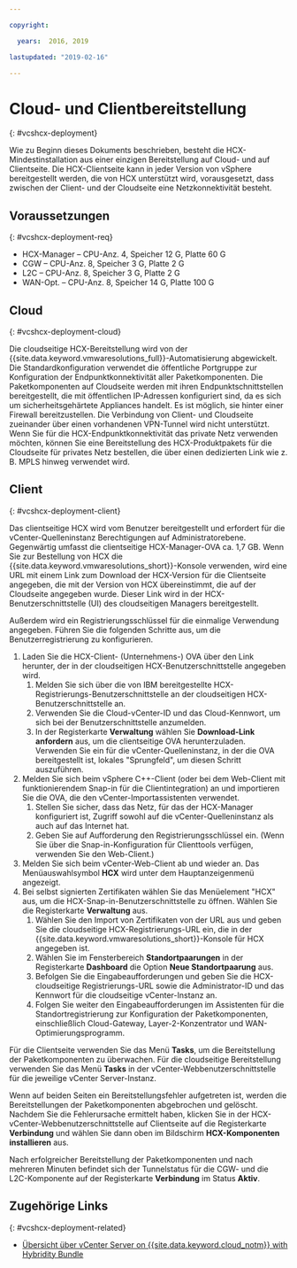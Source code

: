 ```yaml
---

copyright:

  years:  2016, 2019

lastupdated: "2019-02-16"

---
```


# Cloud- und Clientbereitstellung
{: #vcshcx-deployment}

Wie zu Beginn dieses Dokuments beschrieben, besteht die HCX-Mindestinstallation aus einer einzigen Bereitstellung auf Cloud- und auf Clientseite. Die HCX-Clientseite kann in jeder Version von vSphere bereitgestellt werden, die von HCX unterstützt wird, vorausgesetzt, dass zwischen der Client- und der Cloudseite eine Netzkonnektivität besteht.

## Voraussetzungen
{: #vcshcx-deployment-req}

- HCX-Manager – CPU-Anz. 4, Speicher 12 G, Platte 60 G
- CGW – CPU-Anz. 8, Speicher 3 G, Platte 2 G
- L2C – CPU-Anz. 8, Speicher 3 G, Platte 2 G
- WAN-Opt. – CPU-Anz. 8, Speicher 14 G, Platte 100 G

## Cloud
{: #vcshcx-deployment-cloud}

Die cloudseitige HCX-Bereitstellung wird von der {{site.data.keyword.vmwaresolutions_full}}-Automatisierung abgewickelt. Die Standardkonfiguration verwendet die öffentliche Portgruppe zur Konfiguration der Endpunktkonnektivität aller Paketkomponenten. Die Paketkomponenten auf Cloudseite werden mit ihren Endpunktschnittstellen bereitgestellt, die mit öffentlichen IP-Adressen konfiguriert sind, da es sich um sicherheitsgehärtete Appliances handelt. Es ist möglich, sie hinter einer Firewall bereitzustellen. Die Verbindung von Client- und Cloudseite zueinander über einen vorhandenen VPN-Tunnel wird nicht unterstützt. Wenn Sie für die HCX-Endpunktkonnektivität das private Netz verwenden möchten, können Sie eine Bereitstellung des HCX-Produktpakets für die Cloudseite für privates Netz bestellen, die über einen dedizierten Link wie z. B. MPLS hinweg verwendet wird.

## Client
{: #vcshcx-deployment-client}

Das clientseitige HCX wird vom Benutzer bereitgestellt und erfordert für die vCenter-Quelleninstanz Berechtigungen auf Administratorebene. Gegenwärtig umfasst die clientseitige HCX-Manager-OVA ca. 1,7 GB. Wenn Sie zur Bestellung von HCX die {{site.data.keyword.vmwaresolutions_short}}-Konsole verwenden, wird eine URL mit einem Link zum Download der HCX-Version für die Clientseite angegeben, die mit der Version von HCX übereinstimmt, die auf der Cloudseite angegeben wurde. Dieser Link wird in der HCX-Benutzerschnittstelle (UI) des cloudseitigen Managers bereitgestellt.

Außerdem wird ein Registrierungsschlüssel für die einmalige Verwendung angegeben. Führen Sie die folgenden Schritte aus, um die Benutzerregistrierung zu konfigurieren.

1. Laden Sie die HCX-Client- (Unternehmens-) OVA über den Link herunter, der in der cloudseitigen HCX-Benutzerschnittstelle angegeben wird.
    1. Melden Sie sich über die von IBM bereitgestellte HCX-Registrierungs-Benutzerschnittstelle an der cloudseitigen HCX-Benutzerschnittstelle an.
    2. Verwenden Sie die Cloud-vCenter-ID und das Cloud-Kennwort, um sich bei der Benutzerschnittstelle anzumelden.
    3. In der Registerkarte **Verwaltung** wählen Sie **Download-Link anfordern** aus, um die clientseitige OVA herunterzuladen. Verwenden Sie ein für die vCenter-Quelleninstanz, in der die OVA bereitgestellt ist, lokales "Sprungfeld", um diesen Schritt auszuführen.
2. Melden Sie sich beim vSphere C++-Client (oder bei dem Web-Client mit funktionierendem Snap-in für die Clientintegration) an und importieren Sie die OVA, die den vCenter-Importassistenten verwendet.
    1. Stellen Sie sicher, dass das Netz, für das der HCX-Manager konfiguriert ist, Zugriff sowohl auf die vCenter-Quelleninstanz als auch auf das Internet hat.  
    2. Geben Sie auf Aufforderung den Registrierungsschlüssel ein. (Wenn Sie über die Snap-in-Konfiguration für Clienttools verfügen, verwenden Sie den Web-Client.)  
3. Melden Sie sich beim vCenter-Web-Client ab und wieder an. Das Menüauswahlsymbol **HCX** wird unter dem Hauptanzeigenmenü angezeigt.
4. Bei selbst signierten Zertifikaten wählen Sie das Menüelement "HCX" aus, um die HCX-Snap-in-Benutzerschnittstelle zu öffnen. Wählen Sie die Registerkarte **Verwaltung** aus.
    1. Wählen Sie den Import von Zertifikaten von der URL aus und geben Sie die cloudseitige HCX-Registrierungs-URL ein, die in der {{site.data.keyword.vmwaresolutions_short}}-Konsole für HCX angegeben ist.
    2. Wählen Sie im Fensterbereich **Standortpaarungen** in der Registerkarte **Dashboard** die Option **Neue Standortpaarung** aus.
    3. Befolgen Sie die Eingabeaufforderungen und geben Sie die HCX-cloudseitige Registrierungs-URL sowie die Administrator-ID und das Kennwort für die cloudseitige vCenter-Instanz an.
    4. Folgen Sie weiter den Eingabeaufforderungen im Assistenten für die Standortregistrierung zur Konfiguration der Paketkomponenten, einschließlich Cloud-Gateway, Layer-2-Konzentrator und WAN-Optimierungsprogramm.  

Für die Clientseite verwenden Sie das Menü **Tasks**, um die Bereitstellung der Paketkomponenten zu überwachen. Für die cloudseitige Bereitstellung verwenden Sie das Menü **Tasks** in der vCenter-Webbenutzerschnittstelle für die jeweilige vCenter Server-Instanz.

Wenn auf beiden Seiten ein Bereitstellungsfehler aufgetreten ist, werden die Bereitstellungen der Paketkomponenten abgebrochen und gelöscht. Nachdem Sie die Fehlerursache ermittelt haben, klicken Sie in der HCX-vCenter-Webbenutzerschnittstelle auf Clientseite auf die Registerkarte **Verbindung** und wählen Sie dann oben im Bildschirm **HCX-Komponenten installieren** aus.

Nach erfolgreicher Bereitstellung der Paketkomponenten und nach mehreren Minuten befindet sich der Tunnelstatus für die CGW- und die L2C-Komponente auf der Registerkarte **Verbindung** im Status **Aktiv**.

## Zugehörige Links
{: #vcshcx-deployment-related}

* [Übersicht über vCenter Server on {{site.data.keyword.cloud_notm}} with Hybridity Bundle](/docs/services/vmwaresolutions/archiref/vcs/vcs-hybridity-intro.html)   
